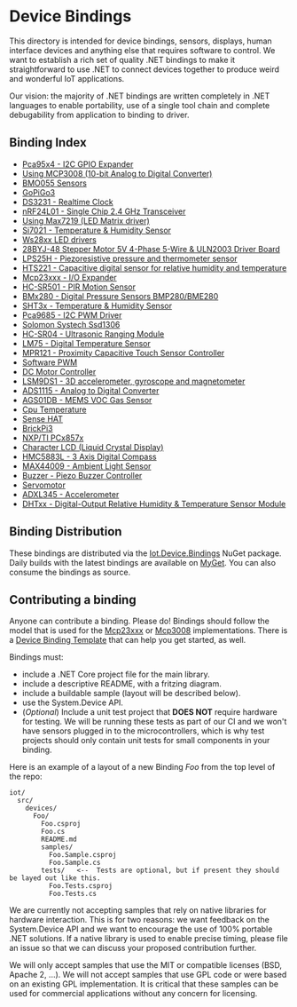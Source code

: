 # Device Bindings

This directory is intended for device bindings, sensors, displays, human interface devices and anything else that requires software to control. We want to establish a rich set of quality .NET bindings to make it  straightforward to use .NET to connect devices together to produce weird and wonderful IoT applications.

Our vision: the majority of .NET bindings are written completely in .NET languages to enable portability, use of a single tool chain and complete debugability from application to binding to driver.

## Binding Index

<devices>

* [Pca95x4 - I2C GPIO Expander](Pca95x4/README.md)
* [Using MCP3008 (10-bit Analog to Digital Converter)](Mcp3008/README.md)
* [BMO055 Sensors](Bno055/README.md)
* [GoPiGo3](GoPiGo3/README.md)
* [DS3231 - Realtime Clock](Ds3231/README.md)
* [nRF24L01 - Single Chip 2.4 GHz Transceiver](Nrf24l01/README.md)
* [Using Max7219 (LED Matrix driver)](Max7219/README.md)
* [Si7021 - Temperature & Humidity Sensor](Si7021/README.md)
* [Ws28xx LED drivers](Ws28xx/README.md)
* [28BYJ-48 Stepper Motor 5V 4-Phase 5-Wire & ULN2003 Driver Board](Uln2003/README.md)
* [LPS25H - Piezoresistive pressure and thermometer sensor](Lps25h/README.md)
* [HTS221 - Capacitive digital sensor for relative humidity and temperature ](Hts221/README.md)
* [Mcp23xxx - I/O Expander](Mcp23xxx/README.md)
* [HC-SR501 - PIR Motion Sensor](Hcsr501/README.md)
* [BMx280 - Digital Pressure Sensors BMP280/BME280](Bmx280/README.md)
* [SHT3x - Temperature & Humidity Sensor](Sht3x/README.md)
* [Pca9685 - I2C PWM Driver](Pca9685/README.md)
* [Solomon Systech Ssd1306](Ssd1306/README.md)
* [HC-SR04 - Ultrasonic Ranging Module](Hcsr04/README.md)
* [LM75 - Digital Temperature Sensor](Lm75/README.md)
* [MPR121 - Proximity Capacitive Touch Sensor Controller](Mpr121/README.md)
* [Software PWM](SoftPwm/README.md)
* [DC Motor Controller](DCMotor/README.md)
* [LSM9DS1 - 3D accelerometer, gyroscope and magnetometer](Lsm9Ds1/README.md)
* [ADS1115 - Analog to Digital Converter](Ads1115/README.md)
* [AGS01DB - MEMS VOC Gas Sensor](Ags01db/README.md)
* [Cpu Temperature](CpuTemperature/README.md)
* [Sense HAT](SenseHat/README.md)
* [BrickPi3](BrickPi3/README.md)
* [NXP/TI PCx857x](Pcx857x/README.md)
* [Character LCD (Liquid Crystal Display)](CharacterLcd/README.md)
* [HMC5883L - 3 Axis Digital Compass](Hmc5883l/README.md)
* [MAX44009 - Ambient Light Sensor](Max44009/README.md)
* [Buzzer - Piezo Buzzer Controller](Buzzer/README.md)
* [Servomotor](Servo/README.md)
* [ADXL345 - Accelerometer](Adxl345/README.md)
* [DHTxx - Digital-Output Relative Humidity & Temperature Sensor Module](Dhtxx/README.md)
</devices>

## Binding Distribution

These bindings are distributed via the [Iot.Device.Bindings](https://www.nuget.org/packages/Iot.Device.Bindings) NuGet package.  Daily builds with the latest bindings are available on [MyGet](https://dotnet.myget.org/feed/dotnet-core/package/nuget/Iot.Device.Bindings). You can also consume the bindings as source.

## Contributing a binding

Anyone can contribute a binding. Please do! Bindings should follow the model that is used for the [Mcp23xxx](Mcp23xxx/README.md) or [Mcp3008](Mcp3008/README.md) implementations.  There is a [Device Binding Template](../../tools/templates/DeviceBindingTemplate/README.md) that can help you get started, as well.

Bindings must:

* include a .NET Core project file for the main library.
* include a descriptive README, with a fritzing diagram.
* include a buildable sample (layout will be described below).
* use the System.Device API.
* (*Optional*) Include a unit test project that **DOES NOT** require hardware for testing. We will be running these tests as part of our CI and we won't have sensors plugged in to the microcontrollers, which is why test projects should only contain unit tests for small components in your binding.

Here is an example of a layout of a new Binding *Foo* from the top level of the repo:

```
iot/
  src/
    devices/
      Foo/
        Foo.csproj
        Foo.cs
        README.md
        samples/
          Foo.Sample.csproj
          Foo.Sample.cs
        tests/   <--  Tests are optional, but if present they should be layed out like this.
          Foo.Tests.csproj
          Foo.Tests.cs
```

We are currently not accepting samples that rely on native libraries for hardware interaction. This is for two reasons: we want feedback on the System.Device API and we want to encourage the use of 100% portable .NET solutions. If a native library is used to enable precise timing, please file an issue so that we can discuss your proposed contribution further.

We will only accept samples that use the MIT or compatible licenses (BSD, Apache 2, ...). We will not accept samples that use GPL code or were based on an existing GPL implementation. It is critical that these samples can be used for commercial applications without any concern for licensing.
